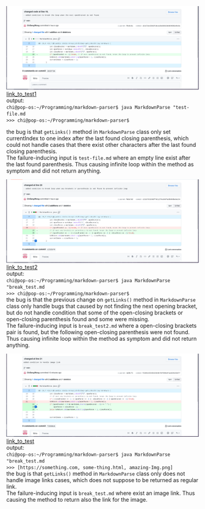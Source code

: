 ![first_change](lab3/firstChange.png)
[link_to_test1](lab3/test-file.md)<br>
output:<br>
``chi@pop-os:~/Programming/markdown-parser$ java MarkdownParse "test-file.md`` <br>
``>>> chi@pop-os:~/Programming/markdown-parser$          ``<br>
 
the bug is that ``getLinks()`` method in ``MarkdownParse`` class only set currentIndex to one index after
the last found closing parenthesis, which could not handle cases that there exist other characters after the last found
closing parenthesis.<br> 
The failure-inducing input is ``test-file.md`` where an empty line exist after the last found 
parenthesis. Thus causing infinite loop within the method as symptom and did not return anything.<br>

![second_change](lab3/secondChange.png)
[link_to_test2](lab3/break_test2.md)<br>
output:<br>
``chi@pop-os:~/Programming/markdown-parser$ java MarkdownParse "break_test.md`` <br>
``>>> chi@pop-os:~/Programming/markdown-parser$          ``<br>
the bug is that the previous change on ``getLinks()`` method in ``MarkdownParse`` class only handle bugs that caused by
not finding the next opening bracket, but do not handle condition that some of the open-closing brackets or open-closing
parenthesis found and some were missing.<br>
The failure-inducing input is ``break_test2.md`` where a open-closing brackets pair is found, but the following 
open-closing parenthesis were not found. Thus causing infinite loop within the method as symptom and did not return anything.<br>

![third_change](lab3/thridChange.png)
[link_to_test](lab3/break_test.md)<br>
output:<br>
``chi@pop-os:~/Programming/markdown-parser$ java MarkdownParse "break_test.md`` <br>
``>>> [https://something.com, some-thing.html, amazing-Img.png]``<br>
the bug is that ``getLinks()`` method in ``MarkdownParse`` class only does not handle image links cases, which does not
suppose to be returned as regular link.<br>
The failure-inducing input is ``break_test.md`` where exist an image link.
Thus causing the method to return also the link for the image.<br>
